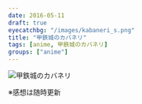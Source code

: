 ```yaml
---
date: 2016-05-11
draft: true
eyecatchbg: "/images/kabaneri_s.png"
title: "甲鉄城のカバネリ"
tags: [anime, 甲鉄城のカバネリ]
groups: ["anime"]
---
```


<div class="blog-contents clearfix">
<!--   <a class="blog-image" href="http://www.amazon.co.jp/gp/product/B01E8BNEA4/ref=as_li_tf_il?ie=UTF8&camp=247&creative=1211&creativeASIN=B01E8BNEA4&linkCode=as2&tag=yhikishima03-22"><img border="0" src="http://ws-fe.amazon-adsystem.com/widgets/q?_encoding=UTF8&ASIN=B01E8BNEA4&Format=_SL250_&ID=AsinImage&MarketPlace=JP&ServiceVersion=20070822&WS=1&tag=yhikishima03-22" ><img src="http://ir-jp.amazon-adsystem.com/e/ir?t=yhikishima03-22&l=as2&o=9&a=B01E8BNEA4" width="1" height="1" border="0" alt="" style="border:none !important; margin:0px !important;" />
  </a> -->
  <img src="/images/kabaneri.png" alt="甲鉄城のカバネリ" class="blog-image">
  <p class="blog-text">
    ※感想は随時更新
  </p>

</div>
